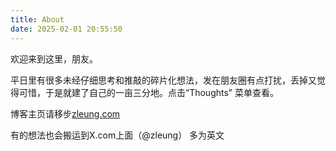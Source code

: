 ```yaml
---
title: About
date: 2025-02-01 20:55:50
---
```



欢迎来到这里，朋友。

平日里有很多未经仔细思考和推敲的碎片化想法，发在朋友圈有点打扰，丢掉又觉得可惜，于是就建了自己的一亩三分地。点击“Thoughts” 菜单查看。

博客主页请移步[zleung.com](https://zleung.com)

有的想法也会搬运到X.com上面（@zleung） 多为英文



